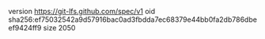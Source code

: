 version https://git-lfs.github.com/spec/v1
oid sha256:ef75032542a9d57916bac0ad3fbdda7ec68379e44bb0fa2db786dbeef9424ff9
size 2050
